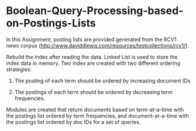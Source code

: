 # Boolean-Query-Processing-based-on-Postings-Lists
 
In this Assignment, posting lists are provided generated from the RCV1 news corpus (http://www.daviddlewis.com/resources/testcollections/rcv1/).   
 
Rebuild the index after reading the data. Linked List is used to store the index data in memory. Two index are created with two different ordering strategies:   
 
 1) The posting of each term should be ordered by increasing document IDs 
 
 2) The postings of each term should be ordered by decreasing term frequencies.   
 
Modules are created that return documents based on term-at-a-time with the postings list ordered by term frequencies, and document-at-a-time with the postings list ordered by doc IDs for a set of queries.
